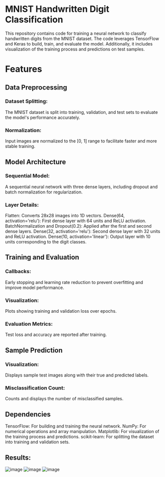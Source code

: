 # MNIST Handwritten Digit Classification
This repository contains code for training a neural network to classify handwritten digits from the MNIST dataset. The code leverages TensorFlow and Keras to build, train, and evaluate the model. Additionally, it includes visualization of the training process and predictions on test samples.

# Features

## Data Preprocessing
### Dataset Splitting:
The MNIST dataset is split into training, validation, and test sets to evaluate the model's performance accurately.
### Normalization: 
Input images are normalized to the [0, 1] range to facilitate faster and more stable training.

## Model Architecture
### Sequential Model:
A sequential neural network with three dense layers, including dropout and batch normalization for regularization.

### Layer Details:
Flatten: Converts 28x28 images into 1D vectors.
Dense(64, activation='relu'): First dense layer with 64 units and ReLU activation.
BatchNormalization and Dropout(0.2): Applied after the first and second dense layers.
Dense(32, activation='relu'): Second dense layer with 32 units and ReLU activation.
Dense(10, activation='linear'): Output layer with 10 units corresponding to the digit classes.

## Training and Evaluation
### Callbacks: 
Early stopping and learning rate reduction to prevent overfitting and improve model performance.
### Visualization: 
Plots showing training and validation loss over epochs.
### Evaluation Metrics: 
Test loss and accuracy are reported after training.

## Sample Prediction
### Visualization: 
Displays sample test images along with their true and predicted labels.
### Misclassification Count: 
Counts and displays the number of misclassified samples.

## Dependencies
TensorFlow: For building and training the neural network.
NumPy: For numerical operations and array manipulation.
Matplotlib: For visualization of the training process and predictions.
scikit-learn: For splitting the dataset into training and validation sets.

## Results:
![image](https://github.com/user-attachments/assets/54a080fc-6bdd-4bff-a252-c963b526bb15)
![image](https://github.com/user-attachments/assets/29360ba8-150c-4ec7-a596-f1db59e8e72f)
![image](https://github.com/user-attachments/assets/d27ab293-3526-4a70-97a5-b5a443a20aac)



